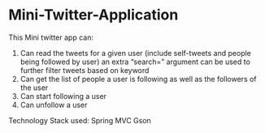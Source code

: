 # Mini-Twitter-Application

This Mini twitter app can:

1. Can read the tweets for a given user (include self-tweets and people being followed by user)
	 an extra “search=” argument can be used to further filter tweets based on keyword
2. Can get the list of people a user is following as well as the followers of the user
3. Can start following a user
4. Can unfollow a user

Technology Stack used:
Spring MVC
Gson
